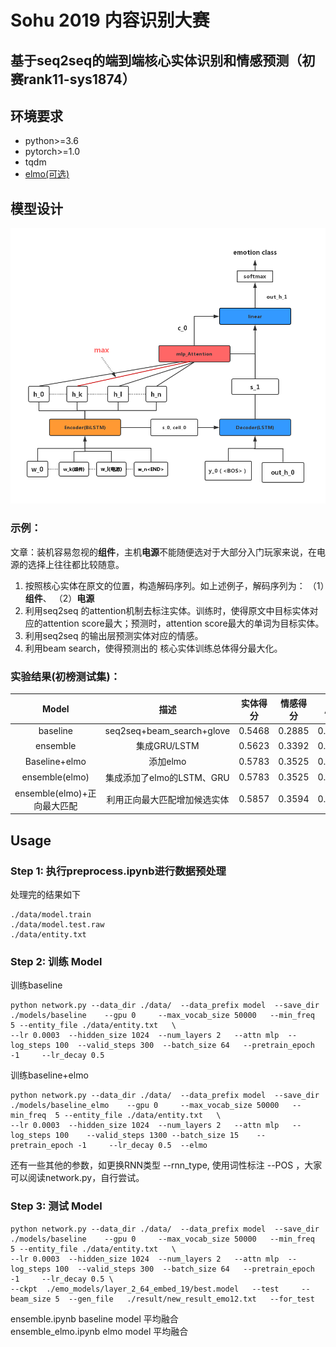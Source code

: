 # Sohu 2019 内容识别大赛 
## 基于seq2seq的端到端核心实体识别和情感预测（初赛rank11-sys1874）




## 环境要求
* python>=3.6
* pytorch>=1.0
* tqdm
* [elmo(可选)](https://github.com/HIT-SCIR/ELMoForManyLangs)

## 模型设计
![](/extend/model_struct.png)
### 示例：
文章：装机容易忽视的**组件**，主机**电源**不能随便选对于大部分入门玩家来说，在电源的选择上往往都比较随意。
1. 按照核心实体在原文的位置，构造解码序列。如上述例子，解码序列为： （1）**组件**、 （2）**电源**
2. 利用seq2seq 的attention机制去标注实体。训练时，使得原文中目标实体对应的attention score最大；预测时，attention score最大的单词为目标实体。
3. 利用seq2seq 的输出层预测实体对应的情感。
4. 利用beam search，使得预测出的 核心实体训练总体得分最大化。

### 实验结果(初榜测试集)：

|Model | 描述  | 实体得分 | 情感得分 | 总分 |
| :---------------: |:---------------:| :---------------:| :---------------:| :---------------:|
| baseline      | seq2seq+beam_search+glove | 0.5468 | 0.2885 | 0.4177 |
| ensemble      | 集成GRU/LSTM        | 0.5623 | 0.3392 | 0.4508 |
| Baseline+elmo | 添加elmo       |   0.5783 | 0.3525 | 0.4515|
|ensemble(elmo)|集成添加了elmo的LSTM、GRU|0.5783|0.3525|0.4654|
|ensemble(elmo)+正向最大匹配|利用正向最大匹配增加候选实体|0.5857|0.3594|0.4725|





## Usage

### Step 1: 执行preprocess.ipynb进行数据预处理
处理完的结果如下

```
./data/model.train
./data/model.test.raw
./data/entity.txt
```

### Step 2: 训练 Model

训练baseline

```
python network.py --data_dir ./data/  --data_prefix model  --save_dir ./models/baseline    --gpu 0     --max_vocab_size 50000   --min_freq  5 --entity_file ./data/entity.txt   \
--lr 0.0003  --hidden_size 1024  --num_layers 2   --attn mlp  --log_steps 100  --valid_steps 300  --batch_size 64   --pretrain_epoch -1     --lr_decay 0.5
```
训练baseline+elmo

```
python network.py --data_dir ./data/  --data_prefix model  --save_dir ./models/baseline_elmo    --gpu 0     --max_vocab_size 50000   --min_freq  5 --entity_file ./data/entity.txt   \
--lr 0.0003  --hidden_size 1024  --num_layers 2   --attn mlp   --log_steps 100    --valid_steps 1300 --batch_size 15    --pretrain_epoch -1     --lr_decay 0.5  --elmo
```
还有一些其他的参数，如更换RNN类型 --rnn_type, 使用词性标注 --POS ，大家可以阅读network.py，自行尝试。


### Step 3: 测试 Model

```
python network.py --data_dir ./data/  --data_prefix model  --save_dir ./models/baseline    --gpu 0     --max_vocab_size 50000   --min_freq  5 --entity_file ./data/entity.txt   \
--lr 0.0003  --hidden_size 1024  --num_layers 2   --attn mlp  --log_steps 100  --valid_steps 300  --batch_size 64   --pretrain_epoch -1     --lr_decay 0.5 \ 
--ckpt  ./emo_models/layer_2_64_embed_19/best.model   --test     --beam_size 5  --gen_file   ./result/new_result_emo12.txt   --for_test
```
ensemble.ipynb baseline model 平均融合 \
ensemble_elmo.ipynb elmo model 平均融合
